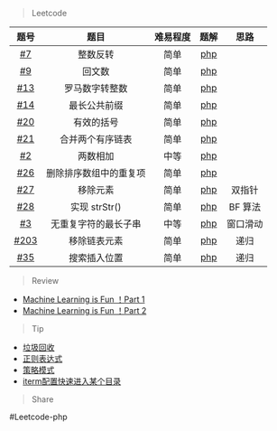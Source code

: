 > Leetcode 

|题号 |题目 | 难易程度 | 题解 | 思路
| :-----: | :-----: | :-----: |  :-----: |  :-----: |
|[#7](https://leetcode-cn.com/problems/reverse-integer)|  整数反转 | 简单| [php](https://github.com/bugooo/ARTS/blob/master/A/reverse.php)|
|[#9](https://leetcode-cn.com/problems/reverse-integer)|  回文数 | 简单 | [php](https://github.com/bugooo/ARTS/blob/master/A/isPalindrome.php)
|[#13](https://leetcode-cn.com/problems/roman-to-integer/submissions/) |  罗马数字转整数 | 简单| [php](https://github.com/bugooo/ARTS/blob/master/A/romanToInt.php)
[#14](https://leetcode-cn.com/problems/longest-common-prefix/) |  最长公共前缀| 简单| [php](https://github.com/bugooo/ARTS/blob/master/A/longest-common-prefix.php)
|[#20](https://leetcode-cn.com/problems/valid-parentheses/)|  有效的括号| 简单|[php](https://github.com/bugooo/ARTS/blob/master/A/valid-parentheses.php) 
|[#21](https://leetcode-cn.com/problems/merge-two-sorted-lists/)|  合并两个有序链表| 简单|[php](https://github.com/bugooo/ARTS/blob/master/A/merge-two-sorted-lists.php) 
|[#2](https://leetcode-cn.com/problems/add-two-numbers/)|  两数相加 | 中等|[php](https://github.com/bugooo/ARTS/blob/master/A/add-two-numbers.php) 
|[#26](https://leetcode-cn.com/problems/remove-duplicates-from-sorted-array/)|  删除排序数组中的重复项 | 简单|[php](https://github.com/bugooo/ARTS/blob/master/A/remove-duplicates-from-sorted-array.php) 
|[#27](https://leetcode-cn.com/problems/remove-element/)|  移除元素 | 简单|[php](https://github.com/bugooo/ARTS/blob/master/A/remove-element.php) | 双指针
|[#28](https://leetcode-cn.com/problems/implement-strstr/)|实现 strStr() | 简单|[php](https://github.com/bugooo/ARTS/blob/master/A/implement-strstr.php) | BF 算法
|[#3](https://leetcode-cn.com/problems/longest-substring-without-repeating-characters/)|无重复字符的最长子串| 中等|[php](https://github.com/bugooo/ARTS/blob/master/A/longest-substring-without-repeating-characters.php) | 窗口滑动
|[#203](https://leetcode-cn.com/problems/remove-linked-list-elements/)|移除链表元素| 简单|[php](https://github.com/bugooo/ARTS/blob/master/A/longest-substring-without-repeating-characters.php) | 递归
|[#35](https://leetcode-cn.com/problems/search-insert-position/)|搜索插入位置| 简单|[php](https://github.com/bugooo/ARTS/blob/master/A/search-insert-position.php) | 递归
>Review
* [Machine Learning is Fun ！Part 1](https://github.com/bugooo/ARTS/blob/master/R/Machine%20Learning%20is%20Fun%20Part%201.md) 
* [Machine Learning is Fun ！Part 2](https://github.com/bugooo/ARTS/blob/master/R/Machine%20Learning%20is%20Fun%20Part%202.md)
>Tip
* [垃圾回收](https://github.com/bugooo/ARTS/blob/master/T/Garbage%20Collection.md)
* [正则表达式](https://github.com/bugooo/ARTS/blob/master/T/Regular%20Expression.md) 
* [策略模式](https://github.com/bugooo/ARTS/blob/master/T/Strategy-pattern.md) 
* [iterm配置快速进入某个目录](https://github.com/bugooo/ARTS/blob/master/T/iterm.md#命令行快速进入某个目录)
>Share


#Leetcode-php
